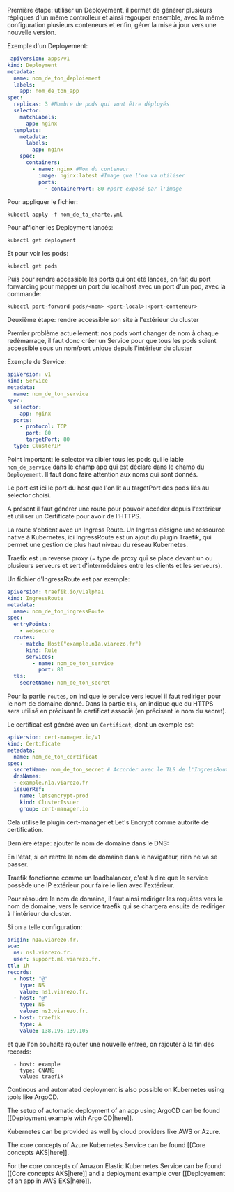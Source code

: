 Première étape: utiliser un Deployement, il permet de générer plusieurs répliques d'un même controlleur et ainsi regouper ensemble, avec la même configuration plusieurs conteneurs et enfin, gérer la mise à jour vers une nouvelle version.

Exemple d'un Deployement:

``` yaml
 apiVersion: apps/v1
kind: Deployment
metadata:
  name: nom_de_ton_deploiement
  labels:
    app: nom_de_ton_app
spec:
  replicas: 3 #Nombre de pods qui vont être déployés
  selector:
    matchLabels:
      app: nginx
  template:
    metadata:
      labels:
        app: nginx
    spec:
      containers:
        - name: nginx #Nom du conteneur
          image: nginx:latest #Image que l'on va utiliser
          ports:
            - containerPort: 80 #port exposé par l'image
```

Pour appliquer le fichier: 

```
kubectl apply -f nom_de_ta_charte.yml
```

Pour afficher les Deployment lancés:

```
kubectl get deployment
```

Et pour voir les pods:

```
kubectl get pods
```

Puis pour rendre accessible les ports qui ont été lancés, on fait du port forwarding pour mapper un port du localhost avec un port d'un pod, avec la commande:

```
kubectl port-forward pods/<nom> <port-local>:<port-conteneur>
```

Deuxième étape: rendre accessible son site à l'extérieur du cluster

Premier problème actuellement: nos pods vont changer de nom à chaque redémarrage, il faut donc créer un Service pour que tous les pods soient accessible sous un nom/port unique depuis l'intérieur du cluster

Exemple de Service:

``` yaml
apiVersion: v1
kind: Service
metadata:
  name: nom_de_ton_service
spec:
  selector:
    app: nginx
  ports:
    - protocol: TCP
      port: 80
      targetPort: 80
  type: ClusterIP
```

Point important: le selector va cibler tous les pods qui le lable `nom_de_service` dans le champ app qui est déclaré dans le champ du `Deployement`. Il faut donc faire attention aux noms qui sont donnés.

Le port est ici le port du host que l'on lit au targetPort des pods liés au selector choisi.

A présent il faut générer une route pour pouvoir accéder depuis l'extérieur et utiliser un Certificate pour avoir de l'HTTPS.

La route s'obtient avec un Ingress Route. Un Ingress désigne une ressource native à Kubernetes, ici IngressRoute est un ajout du plugin Traefik, qui permet une gestion de plus haut niveau du réseau Kubernetes.

Traefix est un reverse proxy (= type de proxy qui se place devant un ou plusieurs serveurs et sert d'intermédaires entre les clients et les serveurs).

Un fichier d'IngressRoute est par exemple:

``` yaml
apiVersion: traefik.io/v1alpha1
kind: IngressRoute
metadata:
  name: nom_de_ton_ingressRoute
spec:
  entryPoints:
    - websecure
  routes:
    - match: Host("example.n1a.viarezo.fr")
      kind: Rule
      services:
        - name: nom_de_ton_service
          port: 80
  tls:
    secretName: nom_de_ton_secret
```

Pour la partie `routes`, on indique le service vers lequel il faut rediriger pour le nom de domaine donné. Dans la partie `tls`, on indique que du HTTPS sera utilisé en précisant le certificat associé (en précisant le nom du secret).

Le certificat est généré avec un `Certificat`, dont un exemple est:

```yaml
apiVersion: cert-manager.io/v1
kind: Certificate
metadata:
  name: nom_de_ton_certificat
spec:
  secretName: nom_de_ton_secret # Accorder avec le TLS de l'IngressRoute
  dnsNames:
  - example.n1a.viarezo.fr
  issuerRef:
    name: letsencrypt-prod
    kind: ClusterIssuer
    group: cert-manager.io
```

Cela utilise le plugin cert-manager et Let's Encrypt comme autorité de certification.

Dernière étape: ajouter le nom de domaine dans le DNS:

En l'état, si on rentre le nom de domaine dans le navigateur, rien ne va se passer. 

Traefik fonctionne comme un loadbalancer, c'est à dire que le service possède une IP extérieur pour faire le lien avec l'extérieur.

Pour résoudre le nom de domaine, il faut ainsi rediriger les requêtes vers le nom de domaine, vers le service traefik qui se chargera ensuite de rediriger à l'intérieur du cluster.

Si on a telle configuration:

```yaml
origin: n1a.viarezo.fr.
soa:
  ns: ns1.viarezo.fr.
  user: support.ml.viarezo.fr.
ttl: 1h
records:
  - host: "@"
    type: NS
    value: ns1.viarezo.fr.
  - host: "@"
    type: NS
    value: ns2.viarezo.fr.
  - host: traefik
    type: A
    value: 138.195.139.105
```

et que l'on souhaite rajouter une nouvelle entrée, on rajouter à la fin des records:

```
  - host: example
    type: CNAME
    value: traefik
```

Continous and automated deployment is also possible on Kubernetes using tools like ArgoCD.

The setup of automatic deployment of an app using ArgoCD can be found [[Deployment example with Argo CD|here]].

Kubernetes can be provided as well by cloud providers like AWS or Azure.

The core concepts of Azure Kubernetes Service can be found [[Core concepts AKS|here]].

For the core concepts of Amazon Elastic Kubernetes Service can be found [[Core concepts AKS|here]] and a deployment example over [[Deployement of an app in AWS EKS|here]].